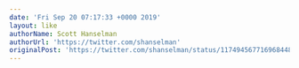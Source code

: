 ```yaml
---
date: 'Fri Sep 20 07:17:33 +0000 2019'
layout: like
authorName: Scott Hanselman
authorUrl: 'https://twitter.com/shanselman'
originalPost: 'https://twitter.com/shanselman/status/1174945677169684481'
---
```

